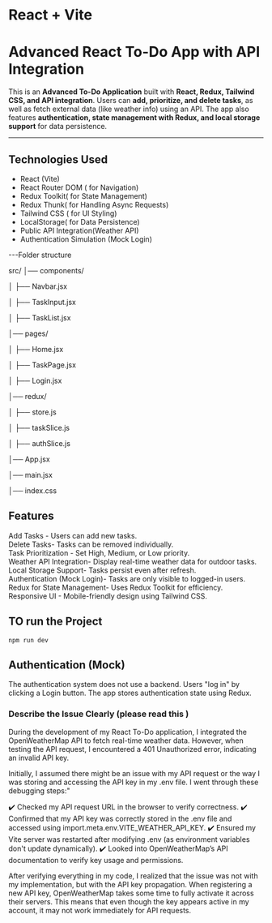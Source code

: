 # React + Vite
#  Advanced React To-Do App with API Integration

This is an **Advanced To-Do Application** built with **React, Redux, Tailwind CSS, and API integration**. Users can **add, prioritize, and delete tasks**, as well as fetch external data (like weather info) using an API. The app also features **authentication, state management with Redux, and local storage support** for data persistence.

---

## Technologies Used
- React (Vite)
- React Router DOM ( for Navigation)
- Redux Toolkit( for State Management)
- Redux Thunk( for Handling Async Requests)
- Tailwind CSS ( for UI Styling)
- LocalStorage( for Data Persistence)
- Public API Integration(Weather API)
- Authentication Simulation (Mock Login)

---Folder structure 

src/
│── components/

│   ├── Navbar.jsx

│   ├── TaskInput.jsx

│   ├── TaskList.jsx

│── pages/

│   ├── Home.jsx 

│   ├── TaskPage.jsx  

│   ├── Login.jsx 

│── redux/

│   ├── store.js

│   ├── taskSlice.js

│   ├── authSlice.js

│── App.jsx

│── main.jsx

│── index.css

## Features
Add Tasks - Users can add new tasks.  
Delete Tasks- Tasks can be removed individually.  
Task Prioritization - Set High, Medium, or Low priority.  
Weather API Integration- Display real-time weather data for outdoor tasks.  
Local Storage Support- Tasks persist even after refresh.  
Authentication (Mock Login)- Tasks are only visible to logged-in users.  
Redux for State Management- Uses Redux Toolkit for efficiency.  
Responsive UI - Mobile-friendly design using Tailwind CSS.  


## TO run the Project
    npm run dev

 ## Authentication (Mock)

The authentication system does not use a backend.
Users "log in" by clicking a Login button.
The app stores authentication state using Redux.

 ###  Describe the Issue Clearly (please read this )

During the development of my React To-Do application, I integrated the OpenWeatherMap API to fetch real-time weather data. However, when testing the API request, I encountered a 401 Unauthorized error, indicating an invalid API key.

Initially, I assumed there might be an issue with my API request or the way I was storing and accessing the API key in my .env file. I went through these debugging steps:"

✔️ Checked my API request URL in the browser to verify correctness.
✔️ Confirmed that my API key was correctly stored in the .env file and accessed using import.meta.env.VITE_WEATHER_API_KEY.
✔️ Ensured my Vite server was restarted after modifying .env (as environment variables don't update dynamically).
✔️ Looked into OpenWeatherMap’s API documentation to verify key usage and permissions.

After verifying everything in my code, I realized that the issue was not with my implementation, but with the API key propagation. When registering a new API key, OpenWeatherMap takes some time to fully activate it across their servers. This means that even though the key appears active in my account, it may not work immediately for API requests.


